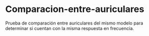 # Comparacion-entre-auriculares
Prueba de comparación entre auriculares del mismo modelo para determinar si cuentan con la misma respuesta en frecuencia.
